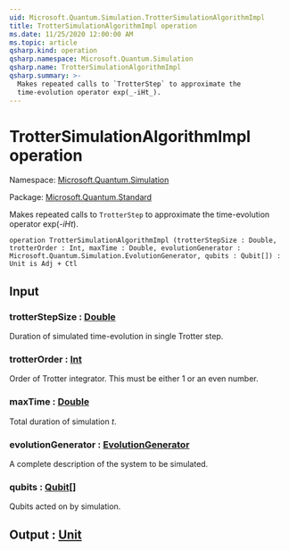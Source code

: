 ```yaml
---
uid: Microsoft.Quantum.Simulation.TrotterSimulationAlgorithmImpl
title: TrotterSimulationAlgorithmImpl operation
ms.date: 11/25/2020 12:00:00 AM
ms.topic: article
qsharp.kind: operation
qsharp.namespace: Microsoft.Quantum.Simulation
qsharp.name: TrotterSimulationAlgorithmImpl
qsharp.summary: >-
  Makes repeated calls to `TrotterStep` to approximate the
  time-evolution operator exp(_-iHt_).
---
```


# TrotterSimulationAlgorithmImpl operation

Namespace: [Microsoft.Quantum.Simulation](xref:Microsoft.Quantum.Simulation)

Package: [Microsoft.Quantum.Standard](https://nuget.org/packages/Microsoft.Quantum.Standard)


Makes repeated calls to `TrotterStep` to approximate thetime-evolution operator exp(_-iHt_).

```qsharp
operation TrotterSimulationAlgorithmImpl (trotterStepSize : Double, trotterOrder : Int, maxTime : Double, evolutionGenerator : Microsoft.Quantum.Simulation.EvolutionGenerator, qubits : Qubit[]) : Unit is Adj + Ctl
```


## Input

### trotterStepSize : [Double](xref:microsoft.quantum.user-guide.language.types)

Duration of simulated time-evolution in single Trotter step.


### trotterOrder : [Int](xref:microsoft.quantum.user-guide.language.types)

Order of Trotter integrator. This must be either 1 or an even number.


### maxTime : [Double](xref:microsoft.quantum.user-guide.language.types)

Total duration of simulation $t$.


### evolutionGenerator : [EvolutionGenerator](xref:Microsoft.Quantum.Simulation.EvolutionGenerator)

A complete description of the system to be simulated.


### qubits : [Qubit](xref:microsoft.quantum.concepts.the-qubit)[]

Qubits acted on by simulation.



## Output : [Unit](xref:microsoft.quantum.user-guide.language.types)

